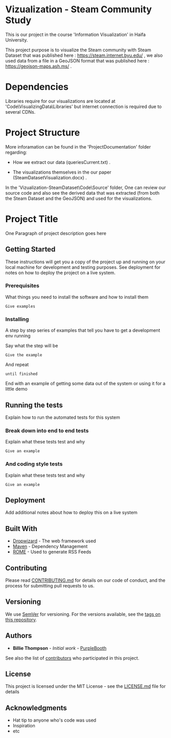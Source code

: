 

# Vizualization - Steam Community Study
This is our project in the course 'Information Visualization' in Haifa University.

This project purpose is to visualize the Steam community with Steam Dataset that was published here : https://steam.internet.byu.edu/ ,
we also used data from a file in a GeoJSON format that was published here : https://geojson-maps.ash.ms/ . 

# Dependencies

Libraries require for our visualizations are located at 
'Code\VisualizingData\Libraries' but internet connection is required due to several CDNs. 

# Project Structure
 
More inforamation can be found in the 'ProjectDocumentation' folder regarding:

- How we extract our data (queriesCurrent.txt) . 

- The visualizations themselves in the our paper (SteamDatasetVisualization.docx) . 

In the 'Vizualization-SteamDataset\Code\Source' folder, 
One can review our source code and also see the derived data that was extracted
(from both the Steam Dataset and the GeoJSON) and used for the visualizations.




# Project Title

One Paragraph of project description goes here

## Getting Started

These instructions will get you a copy of the project up and running on your local machine for development and testing purposes. See deployment for notes on how to deploy the project on a live system.

### Prerequisites

What things you need to install the software and how to install them

```
Give examples
```

### Installing

A step by step series of examples that tell you have to get a development env running

Say what the step will be

```
Give the example
```

And repeat

```
until finished
```

End with an example of getting some data out of the system or using it for a little demo

## Running the tests

Explain how to run the automated tests for this system

### Break down into end to end tests

Explain what these tests test and why

```
Give an example
```

### And coding style tests

Explain what these tests test and why

```
Give an example
```

## Deployment

Add additional notes about how to deploy this on a live system

## Built With

* [Dropwizard](http://www.dropwizard.io/1.0.2/docs/) - The web framework used
* [Maven](https://maven.apache.org/) - Dependency Management
* [ROME](https://rometools.github.io/rome/) - Used to generate RSS Feeds

## Contributing

Please read [CONTRIBUTING.md](https://gist.github.com/PurpleBooth/b24679402957c63ec426) for details on our code of conduct, and the process for submitting pull requests to us.

## Versioning

We use [SemVer](http://semver.org/) for versioning. For the versions available, see the [tags on this repository](https://github.com/your/project/tags). 

## Authors

* **Billie Thompson** - *Initial work* - [PurpleBooth](https://github.com/PurpleBooth)

See also the list of [contributors](https://github.com/your/project/contributors) who participated in this project.

## License

This project is licensed under the MIT License - see the [LICENSE.md](LICENSE.md) file for details

## Acknowledgments

* Hat tip to anyone who's code was used
* Inspiration
* etc



